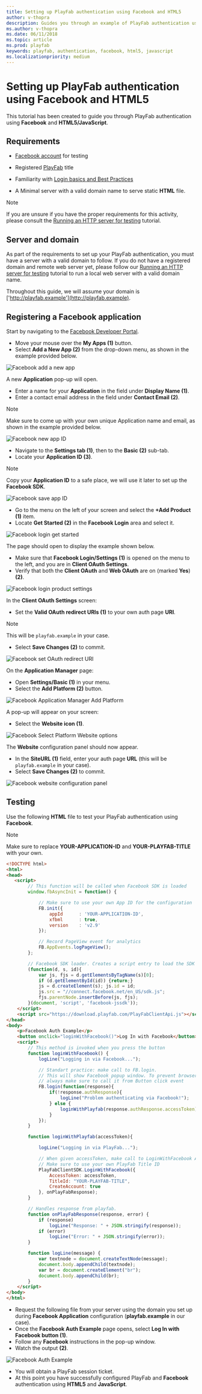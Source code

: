 ```yaml
---
title: Setting up PlayFab authentication using Facebook and HTML5
author: v-thopra
description: Guides you through an example of PlayFab authentication using Facebook and HTML5/JavaScript.
ms.author: v-thopra
ms.date: 06/11/2018
ms.topic: article
ms.prod: playfab
keywords: playfab, authentication, facebook, html5, javascript
ms.localizationpriority: medium
---
```


# Setting up PlayFab authentication using Facebook and HTML5

This tutorial has been created to guide you through PlayFab authentication using **Facebook** and **HTML5/JavaScript**.

## Requirements

- [Facebook account](https://www.facebook.com/) for testing
- Registered [PlayFab](https://playfab.com/) title
- Familiarity with [Login basics and Best Practices](../../authentication/platform-specific-authentication/login-basics-best-practices.md)

- A Minimal server with a valid domain name to serve static **HTML** file.

> [!NOTE]
> If you are unsure if you have the proper requirements for this activity, please consult the [Running an HTTP server for testing](../../config/dev-test-live/running-an-http-server-for-testing.md) tutorial.

## Server and domain

As part of the requirements to set up your PlayFab authentication,  you must have a server with a valid domain to follow. If you do not have a registered domain and remote web server yet, please follow our [Running an HTTP server for testing](../../config/dev-test-live/running-an-http-server-for-testing.md) tutorial to run a local web server with a valid domain name.

Throughout this guide, we will assume your domain is ['http://playfab.example'](http://playfab.example).

## Registering a Facebook application

Start by navigating to the [Facebook Developer Portal](https://developers.facebook.com/).

- Move your mouse over the **My Apps (1)** button.
- Select **Add a New App (2)** from the drop-down menu, as shown in the example provided below.

![Facebook add a new app](media/tutorials/facebook-add-a-new-app.png)  

A new **Application** pop-up will open.

- Enter a name for your **Application** in the field under **Display Name (1)**.
- Enter a contact email address in the field under **Contact Email (2)**.

> [!NOTE]
> Make sure to come up with your own unique Application name and email, as shown in the example provided below.

![Facebook new app ID](media/tutorials/facebook-new-app-id.png)  

- Navigate to the **Settings tab (1)**, then to the **Basic (2)** sub-tab.
- Locate your **Application ID (3)**.

> [!NOTE]
> Copy your **Application ID** to a safe place, we will use it later to set up the **Facebook SDK**.

![Facebook save app ID](media/tutorials/facebook-save-app-id.png)  

- Go to the menu on the left of your screen and select the **+Add Product (1)** item.
- Locate **Get Started (2)** in the **Facebook Login** area and select it.

![Facebook login get started](media/tutorials/facebook-html5/login-get-started.png)  

 The page should open to display the example shown below. 

- Make sure that **Facebook Login/Settings (1)** is opened on the menu to the left, and you are in  **Client OAuth Settings**.
- Verify that both the **Client OAuth** and **Web OAuth** are on (marked **Yes**) **(2)**.

![Facebook login product settings](media/tutorials/facebook-html5/login-product-settings.png)  

In the **Client OAuth Settings** screen:

- Set the **Valid OAuth redirect URIs (1)** to your own auth page **URI**.

> [!NOTE]
> This will be `playfab.example` in your case. 

- Select **Save Changes (2)** to commit.

![Facebook set OAuth redirect URI](media/tutorials/facebook-html5/set-oauth-redirect.png)  

On the **Application Manager** page:

- Open **Settings/Basic (1)** in your menu.
- Select the **Add Platform (2)** button.

![Facebook Application Manager Add Platform](media/tutorials/facebook-html5/add-platform.png)  

A pop-up will appear on your screen:

- Select the **Website icon (1)**.

![Facebook Select Platform Website options](media/tutorials/facebook-html5/website-options.png)  

The **Website** configuration panel should now appear.

- In the **SiteURL (1)** field, enter your auth page **URL** (this will be `playfab.example` in your case).
- Select **Save Changes (2)** to commit.

![Facebook website configuration panel](media/tutorials/facebook-html5/website-configuration.png)  

## Testing

Use the following **HTML** file to test your PlayFab authentication using **Facebook**.

> [!NOTE]
> Make sure to replace **YOUR-APPLICATION-ID** and **YOUR-PLAYFAB-TITLE** with your own.

```html
<!DOCTYPE html>
<html>
<head>
   <script>
        // This function will be called when Facebook SDK is loaded
        window.fbAsyncInit = function() {

            // Make sure to use your own App ID for the configuration
            FB.init({
                appId      : 'YOUR-APPLICATION-ID',
                xfbml      : true,
                version    : 'v2.9'
            });

            // Record PageView event for analytics
            FB.AppEvents.logPageView();
        };

        // Facebook SDK loader. Creates a script entry to load the SDK
        (function(d, s, id){
            var js, fjs = d.getElementsByTagName(s)[0];
            if (d.getElementById(id)) {return;}
            js = d.createElement(s); js.id = id;
            js.src = "//connect.facebook.net/en_US/sdk.js";
            fjs.parentNode.insertBefore(js, fjs);
        }(document, 'script', 'facebook-jssdk'));
    </script>
    <script src="https://download.playfab.com/PlayFabClientApi.js"></script>
</head>
<body>
    <p>Facebook Auth Example</p>
    <button onclick="loginWithFacebook()">Log In with Facebook</button>
    <script>
        // This method is invoked when you press the button
        function loginWithFacebook() {
            logLine("Logging in via Facebook...");

            // Standart practice: make call to FB.login.
            // This will show Facebook popup window. To prevent browsers from locking it,
            // always make sure to call it from Button click event
            FB.login(function(response){
                if(!response.authResponse){
                    logLine("Problem authenticating via Facebook!");
                } else {
                    loginWithPlayfab(response.authResponse.accessToken);
                }
            });
        }

        function loginWithPlayfab(accessToken){

            logLine("Logging in via PlayFab...");

            // When given accessToken, make call to LoginWithFacebook API Call
            // Make sure to use your own PlayFab Title ID
            PlayFabClientSDK.LoginWithFacebook({
                AccessToken: accessToken,
                TitleId: "YOUR-PLAYFAB-TITLE",
                CreateAccount: true
            }, onPlayFabResponse);
        }

        // Handles response from playfab.
        function onPlayFabResponse(response, error) {
            if (response)
                logLine("Response: " + JSON.stringify(response));
            if (error)
                logLine("Error: " + JSON.stringify(error));
        }

        function logLine(message) {
            var textnode = document.createTextNode(message);
            document.body.appendChild(textnode);
            var br = document.createElement("br");
            document.body.appendChild(br);
        }
    </script>
</body>
</html>
```

- Request the following file from your server using the domain you set up during **Facebook Application** configuration (**playfab.example** in our case). 
- Once the **Facebook Auth Example** page opens, select **Log In with Facebook button (1)**.
- Follow any **Facebook** instructions in the pop-up window.
- Watch the output **(2)**.

![Facebook Auth Example](media/tutorials/facebook-html5/facebook-auth-example.png)  

- You will obtain a PlayFab session ticket.
- At this point you have successfully configured PlayFab and **Facebook** authentication using **HTML5** and **JavaScript**.

